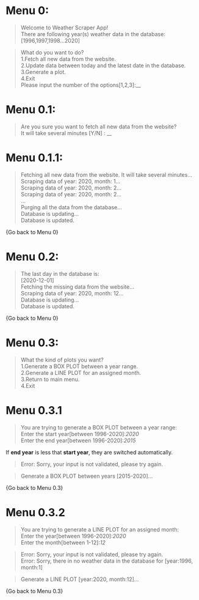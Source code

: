 # Menu 0:
>Welcome to Weather Scraper App!<br>
There are following year(s) weather data in the database:<br>
[1996,1997,1998…2020]<br>

>What do you want to do?<br>
1.Fetch all new data from the website.<br>
2.Update data between today and the latest date in the database.<br>
3.Generate a plot.<br>
4.Exit<br>
Please input the number of the options[1,2,3]:__

# Menu 0.1:
>Are you sure you want to fetch all new data from the website?<br>
>It will take several minutes [Y/N] : __

# Menu 0.1.1:
>Fetching all new data from the website. It will take several minutes...<br>
Scraping data of year: 2020, month: 1...<br>
Scraping data of year: 2020, month: 2...<br>
Scraping data of year: 2020, month: 2...<br>
...<br>
Purging all the data from the database...<br>
Database is updating...<br>
Database is updated.<br>
> 
{Go back to Menu 0}

# Menu 0.2:
>The last day in the database is:<br>
[2020-12-01]<br>
Fetching the missing data from the website...<br>
Scraping data of year: 2020, month: 12...<br>
Database is updating...<br>
Database is updated.<br>

{Go back to Menu 0}

# Menu 0.3:
>What the kind of plots you want?<br>
1.Generate a BOX PLOT between a year range.<br>
2.Generate a LINE PLOT for an assigned month.<br>
3.Return to main menu.<br>
4.Exit<br>

# Menu 0.3.1
>You are trying to generate a BOX PLOT between a year range:<br>
Enter the start year[between 1996-2020]:_2020_<br>
Enter the end year[between 1996-2020]:_2015_<br>

If **end year** is less that **start year**, they are switched automatically.

>Error: Sorry, your input is not validated, please try again.<br>

>Generate a BOX PLOT between years [2015-2020]...<br>
 
{Go back to Menu 0.3}

# Menu 0.3.2
>You are trying to generate a LINE PLOT for an assigned month:<br>
Enter the year[between 1996-2020]:_2020_<br>
Enter the month[between 1-12]:_12_<br>

>Error: Sorry, your input is not validated, please try again.<br>
Error: Sorry, there in no weather data in the database for [year:1996, month:1]<br>

>Generate a LINE PLOT [year:2020, month:12]...<br>

{Go back to Menu 0.3}<br>
